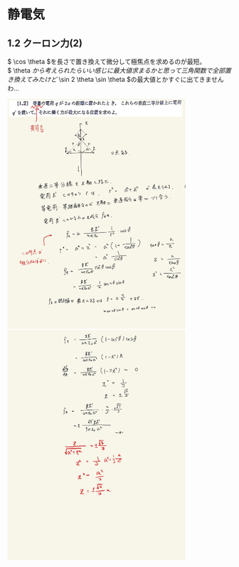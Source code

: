 <script type="text/javascript" async src="https://cdnjs.cloudflare.com/ajax/libs/mathjax/2.7.7/MathJax.js?config=TeX-MML-AM_CHTML">

</script>

<script type="text/x-mathjax-config">
 MathJax.Hub.Config({
 tex2jax: {
 inlineMath: [['$', '$'] ],
 displayMath: [ ['$$','$$'], ["\\[","\\]"] ]
 }
 });
</script>

# 静電気
## 1.2 クーロン力(2)

$ \cos \theta $を長さで置き換えて微分して極焦点を求めるのが最短。
<br>
$ \theta $から考えられたらいい感じに最大値求まるかと思って三角関数で全部置き換えてみたけど$ \sin 2 \theta \sin \theta $の最大値とかすぐに出てきませんわ...
<br>

<img width="400" alt="electromagnetism-3" src="./images/se-2/Electromagnetism-3.jpg">
<img width="400" alt="electromagnetism-4" src="./images/se-2/Electromagnetism-4.jpg">